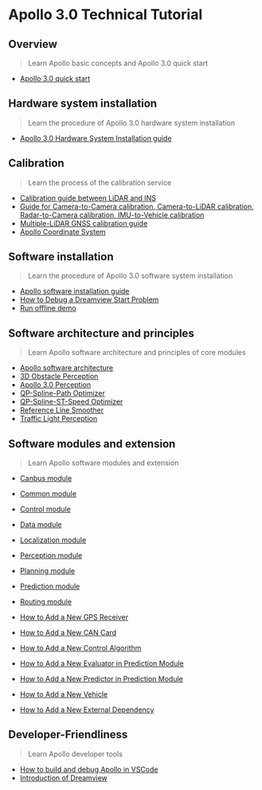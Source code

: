 # Apollo 3.0 Technical Tutorial

## Overview
> Learn Apollo basic concepts and Apollo 3.0 quick start

  * [Apollo 3.0 quick start](https://github.com/ApolloAuto/apollo/blob/r3.0.0/docs/quickstart/apollo_3_0_quick_start.md)

## Hardware system installation
> Learn the procedure of Apollo 3.0 hardware system installation

  * [Apollo 3.0 Hardware System Installation guide](https://github.com/ApolloAuto/apollo/blob/r3.0.0/docs/quickstart/apollo_3_0_hardware_system_installation_guide.md)

## Calibration
> Learn the process of the calibration service

  * [Calibration guide between LiDAR and INS](https://github.com/ApolloAuto/apollo/blob/r3.0.0/docs/specs/apollo_lidar_imu_calibration_guide.md)
  * [Guide for Camera-to-Camera calibration, Camera-to-LiDAR calibration, Radar-to-Camera calibration, IMU-to-Vehicle calibration](https://github.com/ApolloAuto/apollo/blob/r3.0.0/docs/quickstart/apollo_2_0_sensor_calibration_guide.md)
  * [Multiple-LiDAR GNSS calibration guide](https://github.com/ApolloAuto/apollo/blob/r3.0.0/docs/quickstart/multiple_lidar_gnss_calibration_guide.md)
  * [Apollo Coordinate System](https://github.com/ApolloAuto/apollo/blob/r3.0.0/docs/specs/coordination.pdf)


## Software installation
> Learn the procedure of Apollo 3.0 software system installation

  * [Apollo software installation guide](https://github.com/ApolloAuto/apollo/blob/r3.0.0/docs/quickstart/apollo_software_installation_guide.md)
  * [How to Debug a Dreamview Start Problem](https://github.com/ApolloAuto/apollo/blob/r3.0.0/docs/howto/how_to_debug_dreamview_start_problem.md)
  * [Run offline demo](https://github.com/ApolloAuto/apollo/blob/r3.0.0/docs/demo_guide/README.md)


## Software architecture and principles
> Learn Apollo software architecture and principles of core modules

  * [Apollo software architecture](https://github.com/ApolloAuto/apollo/blob/r3.0.0/docs/specs/Apollo_3.0_Software_Architecture.md "Apollo software architecture")
  * [3D Obstacle Perception](https://github.com/ApolloAuto/apollo/blob/r3.0.0/docs/specs/3d_obstacle_perception.md)
  * [Apollo 3.0 Perception](https://github.com/ApolloAuto/apollo/blob/r3.0.0/modules/perception/README.md)
  * [QP-Spline-Path Optimizer](https://github.com/ApolloAuto/apollo/blob/r3.0.0/docs/specs/qp_spline_path_optimizer.md)
  * [QP-Spline-ST-Speed Optimizer](https://github.com/ApolloAuto/apollo/blob/r3.0.0/docs/specs/qp_spline_st_speed_optimizer.md)
  * [Reference Line Smoother](https://github.com/ApolloAuto/apollo/blob/r3.0.0/docs/specs/reference_line_smoother.md)
  * [Traffic Light Perception](https://github.com/ApolloAuto/apollo/blob/r3.0.0/docs/specs/traffic_light.md)


## Software modules and extension
> Learn Apollo software modules and extension

  * [Canbus module](https://github.com/ApolloAuto/apollo/blob/r3.0.0/modules/canbus/README.md)
  * [Common module](https://github.com/ApolloAuto/apollo/blob/r3.0.0/modules/common/README.md)
  * [Control module](https://github.com/ApolloAuto/apollo/blob/r3.0.0/modules/control/README.md)
  * [Data module](https://github.com/ApolloAuto/apollo/blob/r3.0.0/modules/data/README.md)
  * [Localization module](https://github.com/ApolloAuto/apollo/blob/r3.0.0/modules/localization/README.md)
  * [Perception module](https://github.com/ApolloAuto/apollo/blob/r3.0.0/modules/perception/README.md)
  * [Planning module](https://github.com/ApolloAuto/apollo/blob/r3.0.0/modules/planning/README.md)
  * [Prediction module](https://github.com/ApolloAuto/apollo/blob/r3.0.0/modules/prediction/README.md)
  * [Routing module](https://github.com/ApolloAuto/apollo/blob/r3.0.0/modules/routing/README.md)

  * [How to Add a New GPS Receiver](https://github.com/ApolloAuto/apollo/blob/r3.0.0/docs/howto/how_to_add_a_gps_receiver.md)
  * [How to Add a New CAN Card](https://github.com/ApolloAuto/apollo/blob/r3.0.0/docs/howto/how_to_add_a_new_can_card.md )
  * [How to Add a New Control Algorithm](https://github.com/ApolloAuto/apollo/blob/r3.0.0/docs/howto/how_to_add_a_new_control_algorithm.md)
  * [How to Add a New Evaluator in Prediction Module](https://github.com/ApolloAuto/apollo/blob/r3.0.0/docs/howto/how_to_add_a_new_evaluator_in_prediction_module.md)
  * [How to Add a New Predictor in Prediction Module](https://github.com/ApolloAuto/apollo/blob/r3.0.0/docs/howto/how_to_add_a_new_predictor_in_prediction_module.md)
  * [How to Add a New Vehicle](https://github.com/ApolloAuto/apollo/blob/r3.0.0/docs/howto/how_to_add_a_new_vehicle.md)
  * [How to Add a New External Dependency](https://github.com/ApolloAuto/apollo/blob/r3.0.0/docs/howto/how_to_add_an_external_dependency.md)


## Developer-Friendliness
> Learn Apollo developer tools

  * [How  to build and debug Apollo in VSCode](https://github.com/ApolloAuto/apollo/blob/r3.0.0/docs/howto/how_to_build_and_debug_apollo_in_vscode_cn.md "How  to build and debug Apollo in VSCode")
  * [Introduction of Dreamview](https://github.com/ApolloAuto/apollo/blob/r3.0.0/docs/specs/dreamview_usage_table.md)


